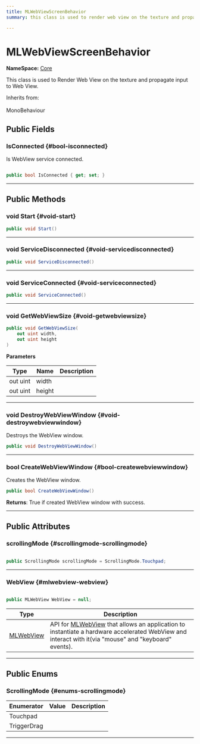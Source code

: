 ```yaml
---
title: MLWebViewScreenBehavior
summary: this class is used to render web view on the texture and propagate input to web view. 

---
```


# MLWebViewScreenBehavior



**NameSpace:** 
[Core](/unity-api/api/MagicLeap.Core/MagicLeap.Core.md) 


This class is used to Render Web View on the texture and propagate input to Web View.   


Inherits from: <br></br>MonoBehaviour




## Public Fields

### IsConnected {#bool-isconnected}

Is WebView service connected. 

```csharp

public bool IsConnected { get; set; }

```






-----------

## Public Methods

### void Start {#void-start}

```csharp
public void Start()
```






-----------

### void ServiceDisconnected {#void-servicedisconnected}

```csharp
public void ServiceDisconnected()
```






-----------

### void ServiceConnected {#void-serviceconnected}

```csharp
public void ServiceConnected()
```






-----------

### void GetWebViewSize {#void-getwebviewsize}

```csharp
public void GetWebViewSize(
    out uint width,
    out uint height
)
```


**Parameters**

| Type | Name  | Description  | 
|--|--|--|
| out uint |width||
| out uint |height||






-----------

### void DestroyWebViewWindow {#void-destroywebviewwindow}

Destroys the WebView window. 

```csharp
public void DestroyWebViewWindow()
```






-----------

### bool CreateWebViewWindow {#bool-createwebviewwindow}

Creates the WebView window. 

```csharp
public bool CreateWebViewWindow()
```






**Returns**: True if created WebView window with success.



-----------

## Public Attributes

### scrollingMode {#scrollingmode-scrollingmode}

```csharp

public ScrollingMode scrollingMode = ScrollingMode.Touchpad;

```






-----------

### WebView {#mlwebview-webview}

```csharp

public MLWebView WebView = null;

```

| Type | Description  | 
|--|--|
| [MLWebView](/unity-api/api/UnityEngine.XR.MagicLeap/MLWebView/UnityEngine.XR.MagicLeap.MLWebView.md) | API for [MLWebView](/unity-api/api/UnityEngine.XR.MagicLeap/MLWebView/UnityEngine.XR.MagicLeap.MLWebView.md) that allows an application to instantiate a hardware accelerated WebView and interact with it(via "mouse" and "keyboard" events).  |





-----------

## Public Enums

### ScrollingMode {#enums-scrollingmode}

| Enumerator | Value | Description |
| ---------- | ----- | ----------- |
| Touchpad | |   |
| TriggerDrag | |   |








-----------

